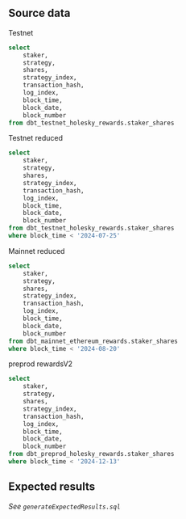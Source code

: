 ## Source data

Testnet
```sql
select
    staker,
    strategy,
    shares,
    strategy_index,
    transaction_hash,
    log_index,
    block_time,
    block_date,
    block_number
from dbt_testnet_holesky_rewards.staker_shares
```

Testnet reduced
```sql
select
    staker,
    strategy,
    shares,
    strategy_index,
    transaction_hash,
    log_index,
    block_time,
    block_date,
    block_number
from dbt_testnet_holesky_rewards.staker_shares
where block_time < '2024-07-25'
```

Mainnet reduced
```sql
select
    staker,
    strategy,
    shares,
    strategy_index,
    transaction_hash,
    log_index,
    block_time,
    block_date,
    block_number
from dbt_mainnet_ethereum_rewards.staker_shares
where block_time < '2024-08-20'

```

preprod rewardsV2

```sql
select
    staker,
    strategy,
    shares,
    strategy_index,
    transaction_hash,
    log_index,
    block_time,
    block_date,
    block_number
from dbt_preprod_holesky_rewards.staker_shares
where block_time < '2024-12-13'
```

## Expected results

_See `generateExpectedResults.sql`_
